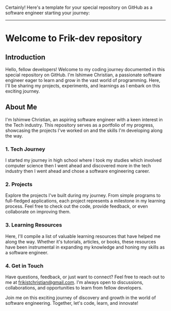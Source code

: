 Certainly! Here's a template for your special repository on GitHub as a software engineer starting your journey:

---

# Welcome to Frik-dev repository
## Introduction

Hello, fellow developers! Welcome to my coding journey documented in this special repository on GitHub. I'm Ishimwe Christian, a passionate software engineer eager to learn and grow in the vast world of programming. Here, I'll be sharing my projects, experiments, and learnings as I embark on this exciting journey.

## About Me

I'm Ishimwe Christian, an aspiring software engineer with a keen interest in the Tech industry. This repository serves as a portfolio of my progress, showcasing the projects I've worked on and the skills I'm developing along the way.


### 1. Tech Journey

I started my journey in high school where I took my studies which involved computer science then I went ahead and discovered more in the tech industry then I went ahead and chose a software engineering career. 


### 2. Projects

Explore the projects I've built during my journey. From simple programs to full-fledged applications, each project represents a milestone in my learning process. Feel free to check out the code, provide feedback, or even collaborate on improving them.

### 3. Learning Resources

Here, I'll compile a list of valuable learning resources that have helped me along the way. Whether it's tutorials, articles, or books, these resources have been instrumental in expanding my knowledge and honing my skills as a software engineer.

### 4. Get in Touch

Have questions, feedback, or just want to connect? Feel free to reach out to me at [frikistchristian@gmail.com](mailto:frikistchristian@gmail.com). I'm always open to discussions, collaborations, and opportunities to learn from fellow developers.

Join me on this exciting journey of discovery and growth in the world of software engineering. Together, let's code, learn, and innovate!
